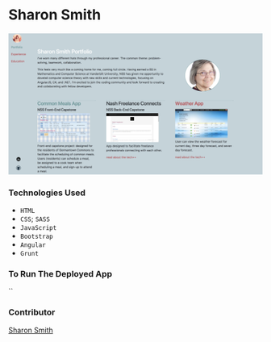 # Sharon Smith 

#### 
![shSmith Site](https://raw.githubusercontent.com/SMITHsharon/shsmith/master/forReadMe.png)

### Technologies Used
- `HTML`
- `CSS`; `SASS`
- `JavaScript`
- `Bootstrap`
- `Angular`
- `Grunt`

### To Run The Deployed App
``


### Contributor
[Sharon Smith](https://github.com/SMITHsharon)

